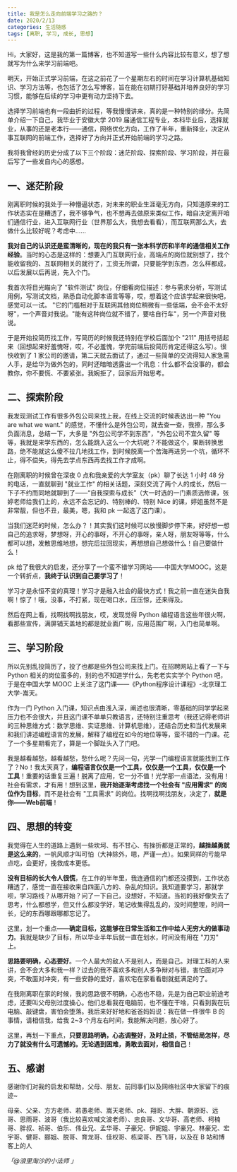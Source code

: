 ```yaml
---
title: 我是怎么走向前端学习之路的？
date: 2020/2/13
categories: 生活随感
tags: [离职, 学习, 成长, 思想]
---
```


Hi，大家好，这是我的第一篇博客，也不知道写一些什么内容比较有意义，想了想就写为什么来学习前端吧。


明天，开始正式学习前端，在这之前花了一个星期左右的时间在学习计算机基础知识、学习方法等，也包括了怎么写博客，旨在能在初期打好基础并培养良好的学习习惯，能够在后续的学习中更有动力坚持下去。


选择学习前端也有一段曲折的过程，等我慢慢讲来，真的是一种特别的缘分。先简单介绍一下自己，我毕业于安徽大学 2019 届通信工程专业，本科毕业后，选择就业，从事的还是老本行——通信，网络优化方向，工作了半年，重新择业，决定从事互联网的前端工作，选择好了方向并正式开始前端的学习之路。


我将我曾经的历史分成了以下三个阶段：迷茫阶段、探索阶段、学习阶段，并在最后写了一些发自内心的感想。

## 一、迷茫阶段


刚离职时候的我处于一种懵逼状态，对未来的职业生涯毫无方向，只知道原来的工作状态实在是糟透了，我不够争气，也不想再去做原来类似工作，暗自决定离开咱们通信行业，进入互联网行业（世界那么大，我想去看看），而互联网那么大，去做什么比较好呢？考虑中......


**我对自己的认识还是蛮清晰的，现在的我只有一张本科学历和半年的通信相关工作经验**。当时的心态是这样的：想要入门互联网行业，高端点的岗位就别想了，找个能收留我的、互联网相关的就行了，工资无所谓，只要能学到东西，怎么样都成，以后发展以后再说，先入个门。


我首次将目光瞄向了 "软件测试" 岗位，仔细看岗位描述：参与需求分析，写测试用例，写测试文档，熟悉自动化脚本语言等等，哎，想着这个应该学起来很快吧，感觉可以一试。
"它的门槛相对于互联网其他岗位稍微有一些低端，会不会不太好呀"，一个声音对我说。"能有这种岗位就不错了，要啥自行车"，另一个声音对我说。


于是开始投简历找工作，写简历的时候我还特别在学校后面加个 "211" 用括号括起来（回想起来好羞愧呀，哎，不必羞愧，学完前端后投简历肯定还得这么写）。很快收到了 1 家公司的邀请，第二天就去面试了，通过一些简单的交流得知人家急需人手，是给华为做外包的，同时还暗暗透露出一个讯息：什么都不会没事的，都会教你，你不要慌、不要紧张。我婉拒了，回家后开始思考。

## 二、探索阶段


我发现测试工作有很多外包公司来找上我，在线上交流的时候表达出一种 "You are what we want." 的感觉，不懂什么是外包公司，就去查一查，我擦，那么多负面消息，总结一下，大多是 "外包公司学不到东西"，"外包公司不宜久留" 等等，我就是来学东西的，怎么能跳入这么一个大坑呢？不能做这个，果断转换思路，绝不能就这么傻不拉几地找工作，到时候脱离一个苦海再进另一个坑，循环不止，得不偿失，得先去学点东西再去找工作才成啊。


在刚离职的时候曾在深夜 0 点和我亲爱的大学室友（pk）聊了长达 1 小时 48 分的电话，一直就聊到 "就业工作" 的相关话题，深刻交流了两个人的成长，然后一下子不约而同地就聊到了——“自我探索与成长”（大一时选的一门素质选修课，张婷老师给我们上的，永远不会忘记的、特别棒的、特别 Nice 的课，婷姐虽然不是非常靓，但也不丑，最美，嗯，我和 pk 一起选了这门课）。


当我们迷茫的时候，怎么办？！其实我们这时候可以放慢脚步停下来，好好想一想自己的追求呀，梦想呀，开心的事呀，不开心的事呀，亲人呀，朋友呀等等，什么都可以想，发散思维地想，想完后拉回现实，再想想自己想做什么！自己要做什么！


pk 给了我很大的启发，还分享了一个蛮不错学习网站——中国大学MOOC。这是一个转折点，**我终于认识到自己要学习了**！


学习才是永恒不变的真理！学习才是融入社会的最快方式！我之前一直在迷失自我啊！惊了！哦，没事，不打紧，现在喝口水，压压惊，还来得及。


然后在网上看，找啊找啊找朋友，哎，发现觉得 Python 编程语言这些年很火啊，看那些宣传，满屏铺天盖地的都是就业面广啊，应用范围广啊，入门也简单啊。

## 三、学习阶段


所以先别乱投简历了，投了也都是些外包公司来找上门。在招聘网站上看了一下与 Python 相关的岗位蛮多的，别的也不知道学什么，先老老实实学个 Python 吧，于是在中国大学 MOOC 上关注了这门课——《Python程序设计课程》-北京理工大学-嵩天。


作为一门 Python 入门课，知识点由浅入深，阐述也很清晰，零基础的同学学起来压力也不会很大，并且这门课不单单只教语言，还特别注重思考（我还记得老师讲的三种思维方式：数学思维、实证思维、计算机思维），还结合历史和当代发展来和我们讲述编程语言的发展，解释了编程在如今的地位等等，蛮不错的一门课。花了一个多星期看完了，算是一个脚趾头入了门吧。


我是越看越愁，越看越愁，愁什么呢？先问一句，光学一门编程语言就能找到工作了？No！我太天真了，**编程语言仅仅是一个工具，仅仅是一个工具，仅仅是一个工具**！重要的话重复三遍！脱离了应用，它一分不值！光学那一点语法，没有用！社会有需求，才有用！想到这里，**我开始逐渐考虑找一个社会有 "应用需求" 的岗位作为目标**，而不是社会有 "工具需求" 的岗位。找啊找啊找朋友，决定了，**就是你——Web前端**！


## 四、思想的转变


我觉得在人生的道路上遇到一些坎坷、有不甘心、有挫折都是正常的，**越挫越勇就是这么来的**，一帆风顺才叫可怕（大神除外，嗯，严谨一点）。如果同样的亏能早点吃，会更好，挽救成本更低。


**没有目标的长大令人很慌**，在工作的半年里，我连通信的门都还没摸到，工作状态糟透了，感觉一直在接收来自四面八方的、杂乱的知识。我知道要学习，那就学呗，学习路线？从哪开始？问了一下自己，没想好，不知道。当初的我好像失去了思考，什么都想学，但又什么都没学好，笔记收集得乱乱的，没时间整理，时间一长，记的东西哪跟哪都忘记了。


这里，划一个重点——**确定目标，这能够在日常生活和工作中给人无穷大的做事动力**。我就是缺少了目标，所以毕业半年后就一直在划水，时间没有用在 "刀刃" 上。


**思路要明确，心态要好**。一个人最大的敌人不是别人，而是自己。对理工科的人来讲，会不会大多和我一样？过去的我不喜欢多和别人多争辩对与错，害怕面对冲突，不敢面对冲突，有一些安静的爱好，喜欢宅在家看看剧就挺满足的了。


在我刚离职在家的时候，我的思路很不明确，心态也不稳，先是为自己职业前途考虑，还要叫父母别过度操心。他们总看我在电脑前，也不懂在干啥，只看到我在玩电脑、敲键盘，害怕会堕落。我后来好好地和爸爸妈妈说：我在做一件很牛 B 的事情，请相信我，给我 2~3 个月左右时间，我能解决问题，放心好了。


这里，再划一下重点，**只要思路明确，心态调整好，及时止损，不管结局怎样，尽力了就没有什么可遗憾的。无论遇到困难，勇敢去面对，相信自己**！


## 五、感谢


感谢你们对我的启发和帮助，父母、朋友、前同事们以及网络社区中大家留下的痕迹~


母亲、父亲、方方老师、若愚老师、嵩天老师、pk、翔哥、大胖、朝源哥、远哥、思雨哥、波哥（我比较喜欢喊文波老师）、忠良哥、文华哥、高老师、柯楠哥、胖叔、祯哥、伯乐、伟业兄、孟华哥、子豪兄、伊妮姐、宇豪兄、林豪兄、宏宇哥、健哥、郦姐、脱哥、育龙哥、佳权哥、栋梁哥、西飞哥，以及在 B 站和博客上的人

_「@浪里淘沙的小法师 」_